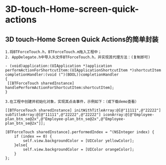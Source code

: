 # 3D-touch-Home-screen-quick-actions
## 3D touch-Home Screen Quick Actions的简单封装

    1.将BTForceTouch.h，BTForceTouch.m拖入工程中；
    2. AppDelegate.h中导入头文件BTForceTouch.h，并实现其代理方法：(复制即可)

    - (void)application:(UIApplication *)application performActionForShortcutItem:(UIApplicationShortcutItem *)shortcutItem completionHandler:(void (^)(BOOL))completionHandler
    {
     [[BTForceTouch sharedInstance] handlePerformActionForShortcutItem:shortcutItem];
    }

    3.在工程中创建并初始化对象，实现其点击事件，示例如下：（或下载demo查看）

    [[BTForceTouch sharedInstance] initWithTitleArray:@[@"11111",@"22222"] subTitleArray:@[@"11111",@"22222",@"22222"] iconArray:@[@"Employee-plan_btn_se@2x",@"Employee-plan_btn_se@2x",@"Employee-plan_btn_se@2x"]];

    [BTForceTouch sharedInstance].performedIndex = ^(NSInteger index) {
        if (index == 0) {
            self.view.backgroundColor = [UIColor yellowColor];
        }else{
            self.view.backgroundColor = [UIColor orangeColor];
        }
    };
